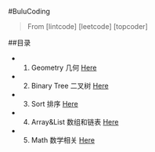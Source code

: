 #BuluCoding

> From [lintcode] [leetcode] [topcoder]

##目录

* 1. Geometry 几何 [Here](https://github.com/zzzvvvxxxd/BuluCoding/blob/master/Geometry/index.md)
* 2. Binary Tree 二叉树 [Here](https://github.com/zzzvvvxxxd/BuluCoding/blob/master/BinaryTree/index.md)
* 3. Sort 排序 [Here](https://github.com/zzzvvvxxxd/BuluCoding/blob/master/Sort/index.md)
* 4. Array&List 数组和链表 [Here](https://github.com/zzzvvvxxxd/BuluCoding/blob/master/Array%26List/index.md)
* 5. Math 数学相关 [Here](https://github.com/zzzvvvxxxd/BuluCoding/blob/master/Math/index.md)